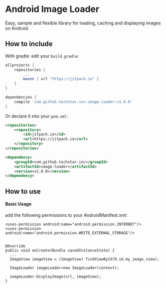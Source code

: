 # Android Image Loader
Easy, sample and flexible library for loading, caching and displaying images on Android.

How to include
---

With gradle: edit your `build.gradle`:
```groovy
allprojects {
    repositories {
        ...
        maven { url "https://jitpack.io" }
    }
}

dependencies {
    compile 'com.github.techstar-inc:image-loader:v1.0.0'
}
```

Or declare it into your `pom.xml`:

```xml
<repositories>
    <repository>
        <id>jitpack.io</id>
        <url>https://jitpack.io</url>
    </repository>
</repositories>

<dependency>
    <groupId>com.github.techstar-inc</groupId>
    <artifactId>image-loader</artifactId>
    <version>v1.0.0</version>
</dependency>
```

How to use
---

#### Basic Usage

add the following permissions to your AndroidManifest.xml:

    <uses-permission android:name="android.permission.INTERNET"/>
    <uses-permission android:name="android.permission.WRITE_EXTERNAL_STORAGE"/>

```

@Override 
public void onCreate(Bundle savedInstanceState) {
  ...
  ImageView imageView = (ImageView) findViewById(R.id.my_image_view);
  
  ImageLoader imageLoader=new ImageLoader(context);
  
  imageLoader.DisplayImage(url, imageView);
}
```

    
